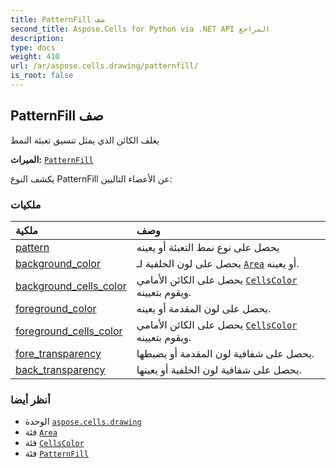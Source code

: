 ```yaml
---
title: PatternFill صف
second_title: Aspose.Cells for Python via .NET API المراجع
description:
type: docs
weight: 410
url: /ar/aspose.cells.drawing/patternfill/
is_root: false
---
```

##  PatternFill صف
يغلف الكائن الذي يمثل تنسيق تعبئة النمط



**الميراث:** [`PatternFill`](/cells/python-net/ar/aspose.cells.drawing/patternfill)



يكشف النوع PatternFill عن الأعضاء التاليين:

###  ملكيات
| ملكية| وصف|
| :- | :- |
| [pattern](/cells/python-net/ar/aspose.cells.drawing/patternfill/pattern) | يحصل على نوع نمط التعبئة أو يعينه|
| [background_color](/cells/python-net/ar/aspose.cells.drawing/patternfill/background_color) | يحصل على لون الخلفية لـ [`Area`](/cells/python-net/ar/aspose.cells.drawing/area) أو يعينه.|
| [background_cells_color](/cells/python-net/ar/aspose.cells.drawing/patternfill/background_cells_color) | يحصل على الكائن الأمامي [`CellsColor`](/cells/python-net/ar/aspose.cells/cellscolor) ويقوم بتعيينه.|
| [foreground_color](/cells/python-net/ar/aspose.cells.drawing/patternfill/foreground_color) | يحصل على لون المقدمة أو يعينه.|
| [foreground_cells_color](/cells/python-net/ar/aspose.cells.drawing/patternfill/foreground_cells_color) | يحصل على الكائن الأمامي [`CellsColor`](/cells/python-net/ar/aspose.cells/cellscolor) ويقوم بتعيينه.|
| [fore_transparency](/cells/python-net/ar/aspose.cells.drawing/patternfill/fore_transparency) | يحصل على شفافية لون المقدمة أو يضبطها.|
| [back_transparency](/cells/python-net/ar/aspose.cells.drawing/patternfill/back_transparency) | يحصل على شفافية لون الخلفية أو يعينها.|



###  أنظر أيضا
* الوحدة [`aspose.cells.drawing`](..)
* فئة [`Area`](/cells/python-net/ar/aspose.cells.drawing/area)
* فئة [`CellsColor`](/cells/python-net/ar/aspose.cells/cellscolor)
* فئة [`PatternFill`](/cells/python-net/ar/aspose.cells.drawing/patternfill)
